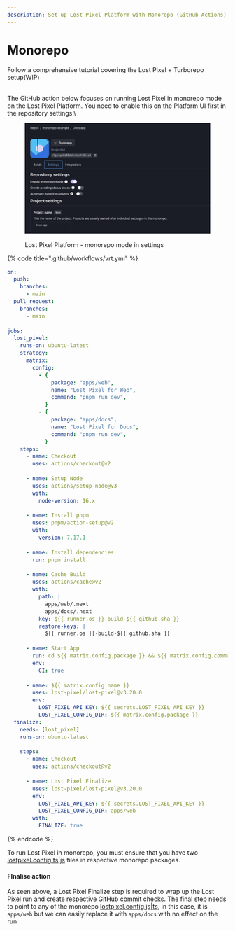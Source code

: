 ```yaml
---
description: Set up Lost Pixel Platform with Monorepo (GitHub Actions)
---
```


# Monorepo

Follow a comprehensive tutorial covering the Lost Pixel + Turborepo setup(WIP)

\
The GitHub action below focuses on running Lost Pixel in monorepo mode on the Lost Pixel Platform. You need to enable this on the Platform UI first in the repository settings:\\

<figure><img src="../../.gitbook/assets/image (8).png" alt=""><figcaption><p>Lost Pixel Platform - monorepo mode in settings</p></figcaption></figure>

{% code title=".github/workflows/vrt.yml" %}
```yaml
on:
  push:
    branches:
      - main
  pull_request:
    branches:
      - main

jobs:
  lost_pixel:
    runs-on: ubuntu-latest
    strategy:
      matrix:
        config:
          - {
              package: "apps/web",
              name: "Lost Pixel for Web",
              command: "pnpm run dev",
            }
          - {
              package: "apps/docs",
              name: "Lost Pixel for Docs",
              command: "pnpm run dev",
            }
    steps:
      - name: Checkout
        uses: actions/checkout@v2

      - name: Setup Node
        uses: actions/setup-node@v3
        with:
          node-version: 16.x

      - name: Install pnpm
        uses: pnpm/action-setup@v2
        with:
          version: 7.17.1

      - name: Install dependencies
        run: pnpm install

      - name: Cache Build
        uses: actions/cache@v2
        with:
          path: |
            apps/web/.next
            apps/docs/.next
          key: ${{ runner.os }}-build-${{ github.sha }}
          restore-keys: |
            ${{ runner.os }}-build-${{ github.sha }}

      - name: Start App
        run: cd ${{ matrix.config.package }} && ${{ matrix.config.command }} &
        env:
          CI: true

      - name: ${{ matrix.config.name }}
        uses: lost-pixel/lost-pixel@v3.20.0
        env:
          LOST_PIXEL_API_KEY: ${{ secrets.LOST_PIXEL_API_KEY }}
          LOST_PIXEL_CONFIG_DIR: ${{ matrix.config.package }}
  finalize:
    needs: [lost_pixel]
    runs-on: ubuntu-latest

    steps:
      - name: Checkout
        uses: actions/checkout@v2

      - name: Lost Pixel Finalize
        uses: lost-pixel/lost-pixel@v3.20.0
        env:
          LOST_PIXEL_API_KEY: ${{ secrets.LOST_PIXEL_API_KEY }}
          LOST_PIXEL_CONFIG_DIR: apps/web
        with:
          FINALIZE: true
```
{% endcode %}

To run Lost Pixel in monorepo, you must ensure that you have two[ lostpixel.config.ts|js](../../api-reference/lostpixel.config.js-or-ts.md) files in respective monorepo packages.

#### FInalise action

As seen above, a Lost Pixel Finalize step is required to wrap up the Lost Pixel run and create respective GitHub commit checks. The final step needs to point to any of the monorepo [lostpixel.config.js|ts](../../api-reference/lostpixel.config.js-or-ts.md), in this case, it is `apps/web` but we can easily replace it with `apps/docs` with no effect on the run
